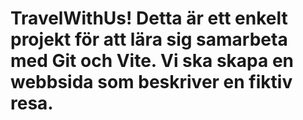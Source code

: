 # TravelWithUs! Detta är ett enkelt projekt för att lära sig samarbeta med Git och Vite. Vi ska skapa en webbsida som beskriver en fiktiv resa.
